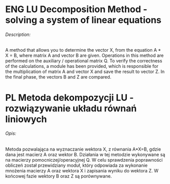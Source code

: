 # ENG LU Decomposition Method - solving a system of linear equations
###### Description:
A method that allows you to determine the vector X, from the equation A * X = B, where matrix A and vector B are given. Operations in this method are performed on the auxiliary / operational matrix Q. To verify the correctness of the calculations, a module has been provided, which is responsible for the multiplication of matrix A and vector X and save the result to vector Z. In the final phase, the vectors B and Z are compared.

# PL Metoda dekompozycji LU - rozwiązywanie układu równań liniowych
###### Opis:
Metoda pozwalająca na wyznaczanie wektora X,
z równania A*X=B, gdzie dana jest macierz A oraz wektor B. Działania w tej metodzie wykonywane są na macierzy pomocniczej/operacyjnej Q. W celu sprawdzenia poprawności obliczeń został przewidziany moduł, który odpowiada za wykonanie mnożenia macierzy A oraz wektora X i zapisania wyniku do wektora Z. W końcowej fazie wektory B oraz Z są porównywane.
